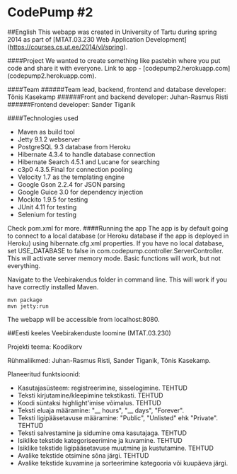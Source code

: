 CodePump #2
=============

##English
This webapp was created in University of Tartu during spring 2014 as part of [MTAT.03.230 Web Application Development] (https://courses.cs.ut.ee/2014/vl/spring).

####Project
We wanted to create something like pastebin where you put code and share it with everyone. Link to app - [codepump2.herokuapp.com] (codepump2.herokuapp.com).

####Team
######Team lead, backend, frontend and database developer: 
Tõnis Kasekamp
######Front and backend developer:
Juhan-Rasmus Risti
######Frontend developer:
Sander Tiganik

####Technologies used
* Maven as build tool
* Jetty 9.1.2 webserver
* PostgreSQL 9.3 database from Heroku
* Hibernate 4.3.4 to handle database connection
* Hibernate Search 4.5.1 and Lucane for searching
* c3p0 4.3.5.Final for connection pooling
* Velocity 1.7 as the templating engine
* Google Gson 2.2.4 for JSON parsing
* Google Guice 3.0 for dependency injection
* Mockito 1.9.5 for testing
* JUnit 4.11 for testing
* Selenium for testing

Check pom.xml for more.
####Running the app
The app is by default going to connect to a local database (or Heroku database if the app is deployed in Heroku) using hibernate.cfg.xml properties. If you have no local database, set USE_DATABASE to false in com.codepump.controller.ServerController. This will activate server memory mode. Basic functions will work, but not everything.
 
Navigate to the Veebirakendus folder in command line. This will work if you have correctly installed Maven.
```
mvn package
mvn jetty:run
```
The webapp will be accessible from localhost:8080. 


##Eesti keeles
Veebirakenduste loomine (MTAT.03.230)

Projekti teema: Koodikorv

Rühmaliikmed: Juhan-Rasmus Risti, Sander Tiganik, Tõnis Kasekamp.

Planeeritud funktsioonid:
* Kasutajasüsteem: registreerimine, sisselogimine. TEHTUD
* Teksti kirjutamine/kleepimine tekstikasti. TEHTUD
* Koodi süntaksi highlight'imise võimalus. TEHTUD
* Teksti eluaja määramine: "__ hours", "__ days", "Forever".
* Teksti ligipääsetavuse määramine: "Public", "Unlisted" ehk "Private". TEHTUD
* Teksti salvestamine ja sidumine oma kasutajaga. TEHTUD
* Isiklike tekstide kategoriseerimine ja kuvamine. TEHTUD
* Isiklike tekstide ligipääsetavuse muutmine ja kustutamine. TEHTUD
* Avalike tekstide otsimine sõna järgi. TEHTUD
* Avalike tekstide kuvamine ja sorteerimine kategooria või kuupäeva järgi.
